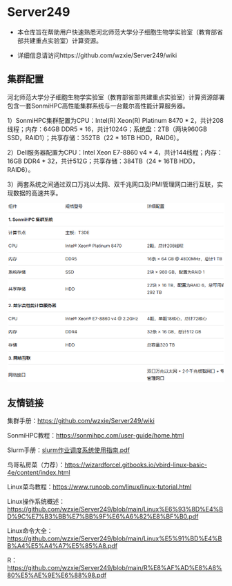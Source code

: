 # Server249
* 本仓库旨在帮助用户快速熟悉河北师范⼤学分⼦细胞⽣物学实验室（教育部省部共建重点实验室）计算资源。

* 详细信息请访问https://github.com/wzxie/Server249/wiki

## 集群配置
河北师范⼤学分⼦细胞⽣物学实验室（教育部省部共建重点实验室）计算资源部署包含一套SonmiHPC高性能集群系统与一台戴尔高性能计算服务器。

1）SonmiHPC集群配置为CPU：Intel(R) Xeon(R) Platinum 8470 * 2，共计208线程；内存：64GB DDR5 * 16，共计1024G；系统盘：2TB（两块960GB SSD，RAID1）；共享存储：352TB（22 * 16TB HDD，RAID6）。

2）Dell服务器配置为CPU：Intel Xeon E7-8860 v4 * 4，共计144线程；内存：16GB DDR4 * 32，共计512G；共享存储：384TB（24 * 16TB HDD，RAID6）。

3）两套系统之间通过双口万兆以太网、双千兆网口及IPMI管理网口进行互联，实现数据的高速共享。

![hardware](https://github.com/wzxie/Server249/blob/main/Hardware.png)

## 友情链接
集群手册：https://github.com/wzxie/Server249/wiki

SonmiHPC教程：https://sonmihpc.com/user-guide/home.html

Slurm手册：[slurm作业调度系统使用指南.pdf](https://github.com/wzxie/Server249/blob/main/slurm%E4%BD%9C%E4%B8%9A%E8%B0%83%E5%BA%A6%E7%B3%BB%E7%BB%9F%E4%BD%BF%E7%94%A8%E6%8C%87%E5%8D%97.pdf)

鸟哥私房菜（力荐）：https://wizardforcel.gitbooks.io/vbird-linux-basic-4e/content/index.html

Linux菜鸟教程：https://www.runoob.com/linux/linux-tutorial.html

Linux操作系统概述：https://github.com/wzxie/Server249/blob/main/Linux%E6%93%8D%E4%BD%9C%E7%B3%BB%E7%BB%9F%E6%A6%82%E8%BF%B0.pdf

Linux命令大全：https://github.com/wzxie/Server249/blob/main/Linux%E5%91%BD%E4%BB%A4%E5%A4%A7%E5%85%A8.pdf

R：https://github.com/wzxie/Server249/blob/main/R%E8%AF%AD%E8%A8%80%E5%AE%9E%E6%88%98.pdf
